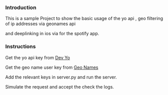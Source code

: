 ### Introduction

This is a sample Project to show the basic usage of the yo api , geo filtering of ip addresses via geonames api

and deeplinking in ios via for the spotify app.


### Instructions

Get the yo api key from [Dev Yo](http://dev.justyo.co/)

Get the geo name user key from [Geo Names](http://www.geonames.org/)

Add the relevant keys in server.py and run the server. 

Simulate the request and accept the check the logs.

